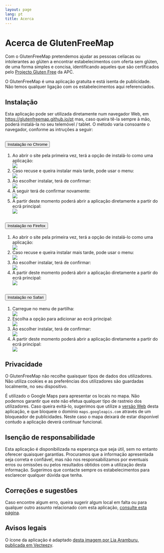 ```yaml
---
layout: page
lang: pt
title: Acerca
---
```


# Acerca de GlutenFreeMap

Com o GlutenFreeMap pretendemos ajudar as pessoas celíacas ou intolerantes ao glúten a encontrar estabelecimentos com oferta sem glúten, de uma forma simples e concisa, identificando aqueles que são certificados pelo <a href="https://www.celiacos.org.pt/como-certificar-o-seu-estabelecimento/" target="_blank">Projecto Gluten Free</a> da APC.

O GlutenFreeMap é uma aplicação gratuita e está isenta de publicidade. Não temos qualquer ligação com os estabelecimentos aqui referenciados.

## Instalação

Esta aplicação pode ser utilizada diretamente num navegador Web, em https://glutenfreemap.github.io/pt mas, caso queira tê-la sempre à mão, poderá instalá-la no seu telemóvel / tablet. O método varia consoante o navegador, conforme as intruções a seguir:


<div class="accordion mb-4" id="tutorial">
    <div class="card">
        <div class="card-header" id="headingChrome">
            <h2 class="mb-0">
                <button class="btn btn-link btn-block text-left" type="button" data-toggle="collapse"
                    data-target="#chromeInstructions" aria-expanded="true" aria-controls="chromeInstructions">
                    Instalação no Chrome
                </button>
            </h2>
        </div>
        <div id="chromeInstructions" class="collapse" aria-labelledby="headingChrome" data-parent="#tutorial">
            <div class="card-body">
                <ol class="tutorial row">
                    <li class="col-12 col-md-6 col-lg-4 d-flex flex-column my-2">
                        <div class="flex-grow-1">Ao abrir o site pela primeira vez, terá a opção de instalá-lo como uma aplicação:</div>
                        <div>
                            <a class="image-link" href="/assets/img/install/chrome-1.png" target="_blank">
                                <img src="/assets/img/install/chrome-1.png" />
                            </a>
                        </div>
                    </li>
                    <li class="col-12 col-md-6 col-lg-4 d-flex flex-column my-2">
                        <div class="flex-grow-1">Caso recuse e queira instalar mais tarde, pode usar o menu:</div>
                        <div>
                            <a class="image-link" href="/assets/img/install/chrome-1b.png" target="_blank">
                                <img src="/assets/img/install/chrome-1b.png" />
                            </a>
                        </div>
                    </li>
                    <li class="col-12 col-md-6 col-lg-4 d-flex flex-column my-2">
                        <div class="flex-grow-1">Ao escolher instalar, terá de confirmar:</div>
                        <div>
                            <a class="image-link" href="/assets/img/install/chrome-2.png" target="_blank">
                                <img src="/assets/img/install/chrome-2.png" />
                            </a>
                        </div>
                    </li>
                    <li class="col-12 col-md-6 col-lg-4 d-flex flex-column my-2">
                        <div class="flex-grow-1">A seguir terá de confirmar novamente:</div>
                        <div>
                            <a class="image-link" href="/assets/img/install/chrome-3.png" target="_blank">
                                <img src="/assets/img/install/chrome-3.png" />
                            </a>
                        </div>
                    </li>
                    <li class="col-12 col-md-6 col-lg-4 d-flex flex-column my-2">
                        <div class="flex-grow-1">A partir deste momento poderá abrir a aplicação diretamente a partir do ecrã principal:</div>
                        <div>
                            <a class="image-link" href="/assets/img/install/chrome-4.png" target="_blank">
                                <img src="/assets/img/install/chrome-4.png" />
                            </a>
                        </div>
                    </li>
                </ol>
            </div>
        </div>
    </div>
    <div class="card">
        <div class="card-header" id="headingFirefox">
            <h2 class="mb-0">
                <button class="btn btn-link btn-block text-left collapsed" type="button" data-toggle="collapse"
                    data-target="#firefoxInstructions" aria-expanded="false" aria-controls="firefoxInstructions">
                    Instalação no Firefox
                </button>
            </h2>
        </div>
        <div id="firefoxInstructions" class="collapse" aria-labelledby="headingFirefox" data-parent="#tutorial">
            <div class="card-body">
                <ol class="tutorial row">
                    <li class="col-12 col-md-6 col-lg-4 d-flex flex-column my-2">
                        <div class="flex-grow-1">Ao abrir o site pela primeira vez, terá a opção de instalá-lo como uma aplicação:</div>
                        <div>
                            <a class="image-link" href="/assets/img/install/firefox-1.png" target="_blank">
                                <img src="/assets/img/install/firefox-1.png" />
                            </a>
                        </div>
                    </li>
                    <li class="col-12 col-md-6 col-lg-4 d-flex flex-column my-2">
                        <div class="flex-grow-1">Caso recuse e queira instalar mais tarde, pode usar o menu:</div>
                        <div>
                            <a class="image-link" href="/assets/img/install/firefox-1b.png" target="_blank">
                                <img src="/assets/img/install/firefox-1b.png" />
                            </a>
                        </div>
                    </li>
                    <li class="col-12 col-md-6 col-lg-4 d-flex flex-column my-2">
                        <div class="flex-grow-1">Ao escolher instalar, terá de confirmar:</div>
                        <div>
                            <a class="image-link" href="/assets/img/install/firefox-2.png" target="_blank">
                                <img src="/assets/img/install/firefox-2.png" />
                            </a>
                        </div>
                    </li>
                    <li class="col-12 col-md-6 col-lg-4 d-flex flex-column my-2">
                        <div class="flex-grow-1">A partir deste momento poderá abrir a aplicação diretamente a partir do ecrã principal:</div>
                        <div>
                            <a class="image-link" href="/assets/img/install/firefox-3.png" target="_blank">
                                <img src="/assets/img/install/firefox-3.png" />
                            </a>
                        </div>
                    </li>
                </ol>
            </div>
        </div>
    </div>
    <div class="card">
        <div class="card-header" id="headingSafari">
            <h2 class="mb-0">
                <button class="btn btn-link btn-block text-left collapsed" type="button" data-toggle="collapse"
                    data-target="#safariInstructions" aria-expanded="false" aria-controls="safariInstructions">
                    Instalação no Safari
                </button>
            </h2>
        </div>
        <div id="safariInstructions" class="collapse" aria-labelledby="headingSafari" data-parent="#tutorial">
            <div class="card-body">
                <ol class="tutorial row">
                    <li class="col-12 col-md-6 col-lg-4 d-flex flex-column my-2">
                        <div class="flex-grow-1">Carregue no menu de partilha:</div>
                        <div>
                            <a class="image-link" href="/assets/img/install/safari-1.png" target="_blank">
                                <img src="/assets/img/install/safari-1.png" />
                            </a>
                        </div>
                    </li>
                    <li class="col-12 col-md-6 col-lg-4 d-flex flex-column my-2">
                        <div class="flex-grow-1">Escolha a opção para adicionar ao ecrã principal:</div>
                        <div>
                            <a class="image-link" href="/assets/img/install/safari-2.png" target="_blank">
                                <img src="/assets/img/install/safari-2.png" />
                            </a>
                        </div>
                    </li>
                    <li class="col-12 col-md-6 col-lg-4 d-flex flex-column my-2">
                        <div class="flex-grow-1">Ao escolher instalar, terá de confirmar:</div>
                        <div>
                            <a class="image-link" href="/assets/img/install/safari-3.png" target="_blank">
                                <img src="/assets/img/install/safari-3.png" />
                            </a>
                        </div>
                    </li>
                    <li class="col-12 col-md-6 col-lg-4 d-flex flex-column my-2">
                        <div class="flex-grow-1">A partir deste momento poderá abrir a aplicação diretamente a partir do ecrã principal:</div>
                        <div>
                            <a class="image-link" href="/assets/img/install/safari-4.png" target="_blank">
                                <img src="/assets/img/install/safari-4.png" />
                            </a>
                        </div>
                    </li>
                </ol>
            </div>
        </div>
    </div>
</div>
<script>
    var userAgent = navigator.userAgent;
    if (userAgent.match(/chrome|chromium|crios/i)) {
        document.getElementById("chromeInstructions").className = "";
    } else if (userAgent.match(/firefox|fxios/i)) {
        document.getElementById("firefoxInstructions").className = "";
    } else if (userAgent.match(/safari/i)) {
        document.getElementById("safariInstructions").className = "";
    }
</script>

## Privacidade

O GlutenFreeMap não recolhe quaisquer tipos de dados dos utilizadores. Não utiliza cookies e as preferências dos utilizadores são guardadas localmente, no seu dispositivo.

É utilizado o Google Maps para apresentar os locais no mapa. Não podemos garantir que este não efetua qualquer tipo de rastreio dos utilizadores. Caso queira evitá-lo, sugerimos que utilize a [versão Web](https://glutenfreemap.github.io/pt) desta aplicação, e que bloqueie o domínio `maps.googleapis.com` através de um bloqueador de publicidades. Neste caso o mapa deixará de estar disponível contudo a aplicação deverá continuar funcional.

## Isenção de responsabilidade

Esta aplicação é disponibilizada na esperança que seja útil, sem no entanto oferecer quaisquer garantias. Procuramos que a informação apresentada seja correta e confiável, mas não nos responsabilizamos por eventuais erros ou omissões ou pelos resultados obtidos com a utilização desta informação. Sugerimos que contacte sempre os estabelecimentos para esclarecer qualquer dúvida que tenha.

## Correções e sugestões  

Caso encontre algum erro, queira sugerir algum local em falta ou para qualquer outro assunto relacionado com esta aplicação, [consulte esta página](suggestions.html).

## Avisos legais

O ícone da aplicação é adaptado <a href="https://www.vecteezy.com/vector-art/343969-gluten-free-icon" target="_blank">desta imagem por Lia Aramburu, publicada em Vecteezy</a>.

